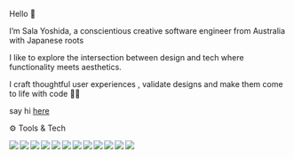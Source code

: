 Hello 👋

I’m Sala Yoshida, a conscientious creative software engineer from Australia with Japanese roots 

I like to explore the intersection between design and tech where functionality meets aesthetics. 

I craft thoughtful user experiences , validate designs and make them come to life with code 👩‍💻  

say hi [here](mailto:yoshidasala@gmail.com)

⚙️ Tools & Tech

<img align="left" img src="https://img.icons8.com/windows/50/ffffff/node-js.png"/>
<img align="left" img src="https://img.icons8.com/ios/50/ffffff/html-5.png"/>
<img align="left" img src="https://img.icons8.com/ios/50/ffffff/css3.png"/>
<img align="left" img src="https://img.icons8.com/ios/50/ffffff/react-native--v1.png"/>

<img align="left" img src="https://img.icons8.com/ios/50/ffffff/redux.png"/>
<img align="left" img src="https://img.icons8.com/windows/64/ffffff/nodejs.png"/>
<img align="left" img src="https://img.icons8.com/fluency-systems-filled/48/ffffff/merge-git.png"/>
<img align="left" img src="https://img.icons8.com/material-outlined/48/ffffff/github.png"/>
<img align="left" img src="https://img.icons8.com/ios-filled/50/ffffff/postgreesql.png"/>
<img align="left" img src="https://img.icons8.com/wired/64/ffffff/webpack.png"/>
<img align="left" img src="https://img.icons8.com/ios/50/ffffff/adobe-illustrator--v1.png"/>
<img align="left" img src="https://img.icons8.com/ios/50/ffffff/adobe-xd--v1.png"/>




